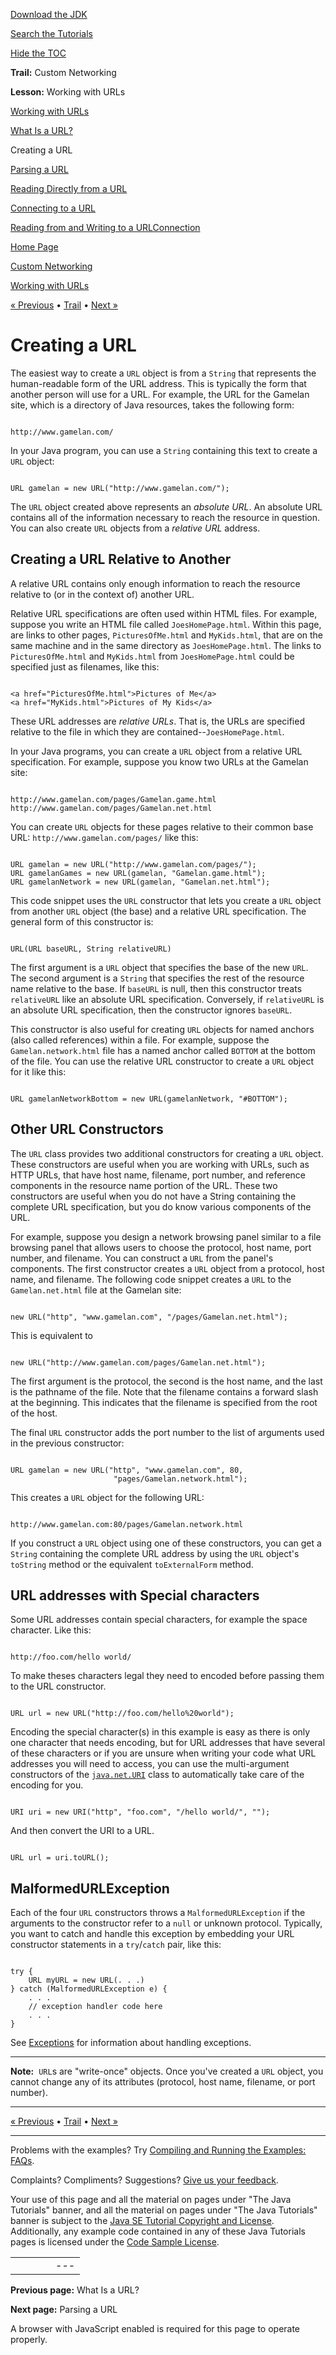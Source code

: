 [Download
the JDK](http://java.sun.com/javase/6/download.jsp)
  
[Search the
Tutorials](../../search.html)
  
[Hide the TOC](javascript:toggleLeft())

**Trail:** Custom Networking
  
**Lesson:** Working with URLs

[Working with URLs](index.html)

[What Is a URL?](definition.html)

Creating a URL

[Parsing a URL](urlInfo.html)

[Reading Directly from a URL](readingURL.html)

[Connecting to a URL](connecting.html)

[Reading from and Writing to a URLConnection](readingWriting.html)

[Home Page](../../index.html)
>
[Custom Networking](../index.html)
>
[Working with URLs](index.html)

[« Previous](definition.html) • [Trail](../TOC.html) • [Next »](urlInfo.html)

# Creating a URL

The easiest way to create a `URL` object is from a `String`
that represents the human-readable form of the URL address.
This is typically the form that another person will use for a URL.
For example, the URL for the Gamelan site,
which is a directory of Java resources, takes the following form:

```

http://www.gamelan.com/ 
```

In your Java program, you can use a `String`
containing this text to create a `URL` object:

```

URL gamelan = new URL("http://www.gamelan.com/");

```

The `URL` object created above represents an *absolute URL*.
An absolute URL contains all of the information necessary to reach the
resource in question.
You can also create `URL` objects from a *relative URL*
address.

## Creating a URL Relative to Another

A relative URL contains only enough information to reach the resource
relative to (or in the context of) another URL.

Relative URL specifications are often used within HTML files. For example,
suppose you write an HTML file called `JoesHomePage.html`.
Within this page, are links to other pages, `PicturesOfMe.html`
and `MyKids.html`, that are on the same machine and
in the same directory as `JoesHomePage.html`. The links to
`PicturesOfMe.html` and `MyKids.html` from
`JoesHomePage.html` could be specified just as filenames,
like this:

```

<a href="PicturesOfMe.html">Pictures of Me</a>
<a href="MyKids.html">Pictures of My Kids</a>

```

These URL addresses are *relative URLs*. That is, the URLs are
specified relative to the file in which they are contained--`JoesHomePage.html`.

In your Java programs,
you can create a `URL`
object from a relative URL specification.
For example, suppose you know two URLs at the Gamelan site:

```

http://www.gamelan.com/pages/Gamelan.game.html
http://www.gamelan.com/pages/Gamelan.net.html

```

You can create `URL`
objects for these pages relative
to their common base URL:
`http://www.gamelan.com/pages/` like this:

```

URL gamelan = new URL("http://www.gamelan.com/pages/");
URL gamelanGames = new URL(gamelan, "Gamelan.game.html");
URL gamelanNetwork = new URL(gamelan, "Gamelan.net.html");

```

This code snippet uses the `URL` constructor
that lets you create a `URL`
object from another `URL` object (the base) and a relative URL
specification. The general form of this constructor is:

```

URL(URL baseURL, String relativeURL)

```

The first argument is a `URL` object
that specifies the base of the new
`URL`.
The second argument is a `String` that specifies the rest of the
resource name relative to the base. If `baseURL` is null, then this
constructor treats `relativeURL` like an absolute URL specification.
Conversely, if `relativeURL` is an absolute URL specification,
then the constructor ignores `baseURL`.

This constructor is also useful for creating `URL`
objects for named anchors (also called references) within a file.
For example, suppose the `Gamelan.network.html`
file has a named anchor called `BOTTOM` at the
bottom of the file. You can use the relative URL constructor to create
a `URL` object for it like this:

```

URL gamelanNetworkBottom = new URL(gamelanNetwork, "#BOTTOM");

```

## Other URL Constructors

The `URL` class provides two additional constructors for creating a `URL`
object. These constructors are useful when you are working with URLs,
such as HTTP URLs, that have host name, filename, port number, and
reference components in the resource name portion of the URL. These two
constructors are useful when you do not have a String containing the
complete URL specification, but you do know various components of the
URL.

For example, suppose you design a network browsing panel similar to a
file browsing panel that allows users to choose the protocol, host
name, port number, and filename. You can construct a `URL`
from the panel's components. The first constructor creates a
`URL` object from a protocol, host name, and filename. The
following code snippet creates a `URL` to the
`Gamelan.net.html` file at the Gamelan site:

```

new URL("http", "www.gamelan.com", "/pages/Gamelan.net.html");

```

This is equivalent to

```

new URL("http://www.gamelan.com/pages/Gamelan.net.html");

```

The first argument is the protocol, the second is the host name, and
the last is the pathname of the file. Note that the filename contains a
forward slash at the beginning. This indicates that the filename is
specified from the root of the host.

The final `URL` constructor adds the port number to the list
of arguments used in the previous constructor:

```

URL gamelan = new URL("http", "www.gamelan.com", 80,
                       "pages/Gamelan.network.html");

```

This creates a `URL` object for the following URL:

```

http://www.gamelan.com:80/pages/Gamelan.network.html

```

If you construct a `URL` object using one of these
constructors, you can get a `String`
containing the complete URL address
by using the `URL` object's `toString` method or the
equivalent `toExternalForm` method.

## URL addresses with Special characters

Some URL addresses contain special characters, for example the space character. Like this:

```

http://foo.com/hello world/

```

To make theses characters legal they need to encoded before passing
them to the URL constructor.

```

URL url = new URL("http://foo.com/hello%20world");

```

Encoding the special character(s) in this example is easy as there is only one
character that needs encoding, but for URL addresses that have several of these
characters or if you are unsure when writing your code what URL addresses you
will need to access, you can use the multi-argument constructors of the
[`java.net.URI`](http://download.oracle.com/javase/7/docs/api/java/net/URI.html) class to automatically take care of
the encoding for you.

```

URI uri = new URI("http", "foo.com", "/hello world/", "");

```

And then convert the URI to a URL.

```

URL url = uri.toURL();

```

## MalformedURLException

Each of the four `URL` constructors
throws a `MalformedURLException` if the
arguments to the constructor refer to a `null` or unknown protocol.
Typically, you want to catch and handle this exception by embedding
your URL constructor statements in a
`try`/`catch` pair,
like this:

```

try {
    URL myURL = new URL(. . .)
} catch (MalformedURLException e) {
    . . .
    // exception handler code here
    . . .
}

```

See
[Exceptions](../../essential/exceptions/index.html) for information about handling exceptions.

---

**Note:** 
`URL`s are "write-once" objects.
Once you've created a `URL` object,
you cannot change any of its attributes
(protocol, host name, filename, or port number).

---

[« Previous](definition.html)
•
[Trail](../TOC.html)
•
[Next »](urlInfo.html)

---

Problems with the examples? Try [Compiling and Running
the Examples: FAQs](../../information/run-examples.html).
  
Complaints? Compliments? Suggestions? [Give
us your feedback](http://download.oracle.com/javase/feedback.html).

Your use of this page and all the material on pages under "The Java Tutorials" banner,
and all the material on pages under "The Java Tutorials" banner is subject to the [Java SE Tutorial Copyright
and License](../../information/license.html).
Additionally, any example code contained in any of these Java
Tutorials pages is licensed under the
[Code
Sample License](http://developers.sun.com/license/berkeley_license.html).

|  |  |  |  |  |
| --- | --- | --- | --- | --- |
| |  |  | | --- | --- | | duke image | Oracle logo | | [About Oracle](http://www.oracle.com/us/corporate/index.html) | [Oracle Technology Network](http://www.oracle.com/technology/index.html) | [Terms of Service](https://www.samplecode.oracle.com/servlets/CompulsoryClickThrough?type=TermsOfService) | Copyright © 1995, 2011 Oracle and/or its affiliates. All rights reserved. |

**Previous page:** What Is a URL?
  
**Next page:** Parsing a URL




A browser with JavaScript enabled is required for this page to operate properly.